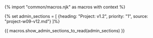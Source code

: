 {% import "common/macros.njk" as macros with context %}

{% set admin_sections = [
  {heading: "Project: v1.2", priority: "1", source: "project-w09-v12.md"}
]%}

{{ macros.show_admin_sections_to_read(admin_sections) }}